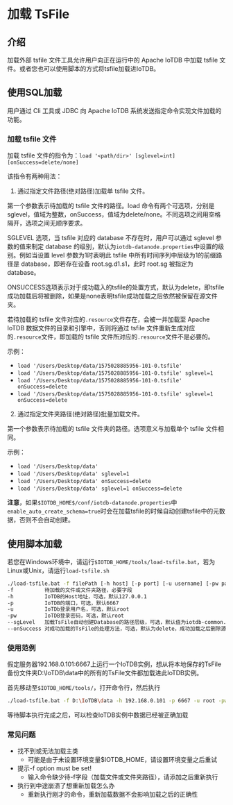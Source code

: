 <!--

    Licensed to the Apache Software Foundation (ASF) under one
    or more contributor license agreements.  See the NOTICE file
    distributed with this work for additional information
    regarding copyright ownership.  The ASF licenses this file
    to you under the Apache License, Version 2.0 (the
    "License"); you may not use this file except in compliance
    with the License.  You may obtain a copy of the License at
    
        http://www.apache.org/licenses/LICENSE-2.0
    
    Unless required by applicable law or agreed to in writing,
    software distributed under the License is distributed on an
    "AS IS" BASIS, WITHOUT WARRANTIES OR CONDITIONS OF ANY
    KIND, either express or implied.  See the License for the
    specific language governing permissions and limitations
    under the License.

-->

# 加载 TsFile

## 介绍
加载外部 tsfile 文件工具允许用户向正在运行中的 Apache IoTDB 中加载 tsfile 文件。或者您也可以使用脚本的方式将tsfile加载进IoTDB。

## 使用SQL加载
用户通过 Cli 工具或 JDBC 向 Apache IoTDB 系统发送指定命令实现文件加载的功能。

### 加载 tsfile 文件

加载 tsfile 文件的指令为：`load '<path/dir>' [sglevel=int][onSuccess=delete/none]`

该指令有两种用法：

1. 通过指定文件路径(绝对路径)加载单 tsfile 文件。

第一个参数表示待加载的 tsfile 文件的路径。load 命令有两个可选项，分别是 sglevel，值域为整数，onSuccess，值域为delete/none。不同选项之间用空格隔开，选项之间无顺序要求。

SGLEVEL 选项，当 tsfile 对应的 database 不存在时，用户可以通过 sglevel 参数的值来制定 database 的级别，默认为`iotdb-datanode.properties`中设置的级别。例如当设置 level 参数为1时表明此 tsfile 中所有时间序列中层级为1的前缀路径是 database，即若存在设备 root.sg.d1.s1，此时 root.sg 被指定为 database。

ONSUCCESS选项表示对于成功载入的tsfile的处置方式，默认为delete，即tsfile成功加载后将被删除，如果是none表明tsfile成功加载之后依然被保留在源文件夹。

若待加载的 tsfile 文件对应的`.resource`文件存在，会被一并加载至 Apache IoTDB 数据文件的目录和引擎中，否则将通过 tsfile 文件重新生成对应的`.resource`文件，即加载的 tsfile 文件所对应的`.resource`文件不是必要的。

示例：

* `load '/Users/Desktop/data/1575028885956-101-0.tsfile'`
* `load '/Users/Desktop/data/1575028885956-101-0.tsfile' sglevel=1`
* `load '/Users/Desktop/data/1575028885956-101-0.tsfile' onSuccess=delete`
* `load '/Users/Desktop/data/1575028885956-101-0.tsfile' sglevel=1 onSuccess=delete`


2. 通过指定文件夹路径(绝对路径)批量加载文件。

第一个参数表示待加载的 tsfile 文件夹的路径。选项意义与加载单个 tsfile 文件相同。

示例：

* `load '/Users/Desktop/data'`
* `load '/Users/Desktop/data' sglevel=1`
* `load '/Users/Desktop/data' onSuccess=delete`
* `load '/Users/Desktop/data' sglevel=1 onSuccess=delete`

**注意**，如果`$IOTDB_HOME$/conf/iotdb-datanode.properties`中`enable_auto_create_schema=true`时会在加载tsfile的时候自动创建tsfile中的元数据，否则不会自动创建。

## 使用脚本加载

若您在Windows环境中，请运行`$IOTDB_HOME/tools/load-tsfile.bat`，若为Linux或Unix，请运行`load-tsfile.sh`

```bash
./load-tsfile.bat -f filePath [-h host] [-p port] [-u username] [-pw password] [--sgLevel int] [--onSuccess none/delete]
-f 			待加载的文件或文件夹路径，必要字段
-h 			IoTDB的Host地址，可选，默认127.0.0.1
-p 			IoTDB的端口，可选，默认6667
-u 			IoTDb登录用户名，可选，默认root
-pw 		IoTDB登录密码，可选，默认root
--sgLevel 	加载TsFile自动创建Database的路径层级，可选，默认值为iotdb-common.properties指定值
--onSuccess 对成功加载的TsFile的处理方法，可选，默认为delete，成功加载之后删除源TsFile，设为none时会				保留源TsFile
```

### 使用范例

假定服务器192.168.0.101:6667上运行一个IoTDB实例，想从将本地保存的TsFile备份文件夹D:\IoTDB\data中的所有的TsFile文件都加载进此IoTDB实例。

首先移动至`$IOTDB_HOME/tools/`，打开命令行，然后执行

```bash
./load-tsfile.bat -f D:\IoTDB\data -h 192.168.0.101 -p 6667 -u root -pw root
```

等待脚本执行完成之后，可以检查IoTDB实例中数据已经被正确加载

### 常见问题

- 找不到或无法加载主类
  - 可能是由于未设置环境变量$IOTDB_HOME，请设置环境变量之后重试
- 提示-f option must be set!
  - 输入命令缺少待-f字段（加载文件或文件夹路径），请添加之后重新执行
- 执行到中途崩溃了想重新加载怎么办
  - 重新执行刚才的命令，重新加载数据不会影响加载之后的正确性